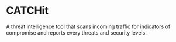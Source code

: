# CATCHit
A threat intelligence tool that scans incoming traffic for indicators of compromise and reports every threats and security levels.
